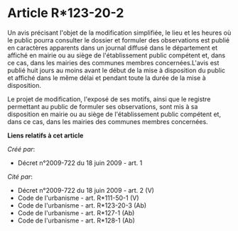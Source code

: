 # Article R*123-20-2

Un avis précisant l'objet de la modification simplifiée, le lieu et les heures où le public pourra consulter le dossier et
formuler des observations est publié en caractères apparents dans un journal diffusé dans le département et affiché en mairie
ou au siège de l'établissement public compétent et, dans ce cas, dans les mairies des communes membres concernées.L'avis est
publié huit jours au moins avant le début de la mise à disposition du public et affiché dans le même délai et pendant toute
la durée de la mise à disposition. 

Le projet de modification, l'exposé de ses motifs, ainsi que le registre permettant au public de formuler ses observations,
sont mis à sa disposition en mairie ou au siège de l'établissement public compétent et, dans ce cas, dans les mairies des
communes membres concernées.

**Liens relatifs à cet article**

_Créé par_:

  - Décret n°2009-722 du 18 juin 2009 - art. 1

_Cité par_:

  - Décret n°2009-722 du 18 juin 2009 - art. 2 (V)
  - Code de l'urbanisme - art. R*111-50-1 (V)
  - Code de l'urbanisme - art. R*123-20-3 (Ab)
  - Code de l'urbanisme - art. R*127-1 (Ab)
  - Code de l'urbanisme - art. R*128-1 (Ab)
